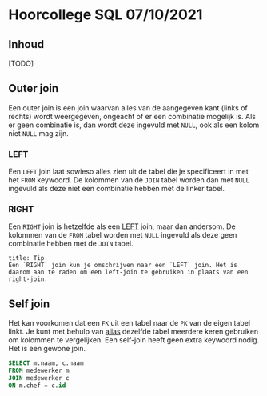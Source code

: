 # Hoorcollege SQL 07/10/2021

## Inhoud

[TODO]

## Outer join

Een outer join is een join waarvan alles van de aangegeven kant (links of rechts) wordt weergegeven, ongeacht of er een combinatie mogelijk is. Als er geen combinatie is, dan wordt deze ingevuld met `NULL`, ook als een kolom niet `NULL` mag zijn.

### LEFT

Een `LEFT` join laat sowieso alles zien uit de tabel die je specificeert in met het `FROM` keywoord. De kolommen van de `JOIN` tabel worden dan met `NULL` ingevuld als deze niet een combinatie hebben met de linker tabel.

### RIGHT

Een `RIGHT` join is hetzelfde als een [LEFT](#LEFT) join, maar dan andersom. De kolommen van de `FROM` tabel worden met `NULL` ingevuld als deze geen combinatie hebben met de `JOIN` tabel.

```ad-info
title: Tip
Een `RIGHT` join kun je omschrijven naar een `LEFT` join. Het is daarom aan te raden om een left-join te gebruiken in plaats van een right-join.
```

## Self join

Het kan voorkomen dat een `FK` uit een tabel naar de `PK` van de eigen tabel linkt. Je kunt met behulp van [alias](week39/SQL-2021-09-30-H.md#AS) dezelfde tabel meerdere keren gebruiken om kolommen te vergelijken. Een self-join heeft geen extra keywoord nodig. Het is een gewone join.

```sql
SELECT m.naam, c.naam
FROM medewerker m
JOIN medewerker c
ON m.chef = c.id
```
